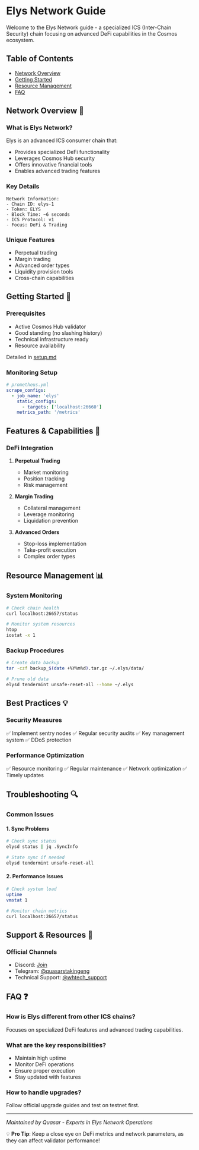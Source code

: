 # Elys Network Guide

Welcome to the Elys Network guide - a specialized ICS (Inter-Chain Security) chain focusing on advanced DeFi capabilities in the Cosmos ecosystem.

## Table of Contents
- [Network Overview](#network-overview-)
- [Getting Started](#getting-started-)
- [Resource Management](#support--resources-)
- [FAQ](#faq-)

## Network Overview 🌟

### What is Elys Network?
Elys is an advanced ICS consumer chain that:
- Provides specialized DeFi functionality
- Leverages Cosmos Hub security
- Offers innovative financial tools
- Enables advanced trading features

### Key Details
```
Network Information:
- Chain ID: elys-1
- Token: ELYS
- Block Time: ~6 seconds
- ICS Protocol: v1
- Focus: DeFi & Trading
```

### Unique Features
- Perpetual trading
- Margin trading
- Advanced order types
- Liquidity provision tools
- Cross-chain capabilities

## Getting Started 🚀

### Prerequisites
- Active Cosmos Hub validator
- Good standing (no slashing history)
- Technical infrastructure ready
- Resource availability

Detailed in [setup.md](./setup.md)

### Monitoring Setup
```yaml
# prometheus.yml
scrape_configs:
  - job_name: 'elys'
    static_configs:
      - targets: ['localhost:26660']
    metrics_path: '/metrics'
```

## Features & Capabilities 💫

### DeFi Integration
1. **Perpetual Trading**
   - Market monitoring
   - Position tracking
   - Risk management

2. **Margin Trading**
   - Collateral management
   - Leverage monitoring
   - Liquidation prevention

3. **Advanced Orders**
   - Stop-loss implementation
   - Take-profit execution
   - Complex order types

## Resource Management 📊

### System Monitoring
```bash
# Check chain health
curl localhost:26657/status

# Monitor system resources
htop
iostat -x 1
```

### Backup Procedures
```bash
# Create data backup
tar -czf backup_$(date +%Y%m%d).tar.gz ~/.elys/data/

# Prune old data
elysd tendermint unsafe-reset-all --home ~/.elys
```

## Best Practices 💡

### Security Measures
✅ Implement sentry nodes
✅ Regular security audits
✅ Key management system
✅ DDoS protection

### Performance Optimization
✅ Resource monitoring
✅ Regular maintenance
✅ Network optimization
✅ Timely updates

## Troubleshooting 🔍

### Common Issues

#### 1. Sync Problems
```bash
# Check sync status
elysd status | jq .SyncInfo

# State sync if needed
elysd tendermint unsafe-reset-all
```

#### 2. Performance Issues
```bash
# Check system load
uptime
vmstat 1

# Monitor chain metrics
curl localhost:26657/status
```

## Support & Resources 🤝

### Official Channels
- Discord: [Join](https://discord.gg/tZW4xf3c2D)
- Telegram: [@quasarstakingeng](https://t.me/quasarstakingeng)
- Technical Support: [@whtech_support](https://t.me/whtech_support)

## FAQ ❓

### How is Elys different from other ICS chains?
Focuses on specialized DeFi features and advanced trading capabilities.

### What are the key responsibilities?
- Maintain high uptime
- Monitor DeFi operations
- Ensure proper execution
- Stay updated with features

### How to handle upgrades?
Follow official upgrade guides and test on testnet first.

---

*Maintained by Quasar - Experts in Elys Network Operations*

💡 **Pro Tip**: Keep a close eye on DeFi metrics and network parameters, as they can affect validator performance!